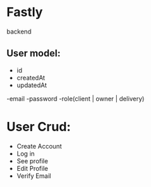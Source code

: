 # Fastly

backend

## User model:

- id
- createdAt
- updatedAt

-email
-password
-role(client | owner | delivery)

# User Crud:

- Create Account
- Log in
- See profile
- Edit Profile
- Verify Email
